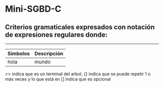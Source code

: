 # Mini-SGBD-C

## Criterios gramaticales expresados con notación de expresiones regulares donde:

--------------------------
| Símbolos | Descripción | 
|----------|-------------|
| hola | mundo |

<> indica que es un terminal del arbol, {} indica que se puede repetir 1 o más veces y lo que está en [] indica que es opcional
